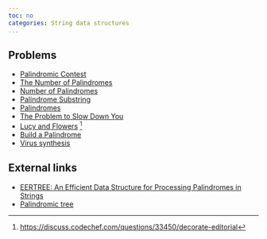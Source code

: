 ```yaml
---
toc: no
categories: String data structures
...
```


## Problems
* [Palindromic Contest](http://acm.timus.ru/problemset.aspx?space=276)
* [The Number of Palindromes](http://acm.hdu.edu.cn/showproblem.php?pid=3948)
* [Number of Palindromes](http://www.spoj.com/problems/NUMOFPAL/)
* [Palindrome Substring](https://open.kattis.com/problems/palindromesubstring)
* [Palindromes](http://olympiads.kz/apio2014/apio2014_problemset.pdf)
* [The Problem to Slow Down You](http://codeforces.com/gym/100548)
* [Lucy and Flowers](https://www.codechef.com/problems/DECORATE) [^1]
* [Build a Palindrome](https://www.hackerrank.com/contests/world-codesprint-5/challenges/challenging-palindromes)
* [Virus synthesis](http://codeforces.com/gym/100543)

## External links
* [EERTREE: An Efficient Data Structure for Processing Palindromes in Strings](http://arxiv.org/pdf/1506.04862v2.pdf)
* [Palindromic tree](http://adilet.org/blog/25-09-14/)


[^1]: <https://discuss.codechef.com/questions/33450/decorate-editorial>
